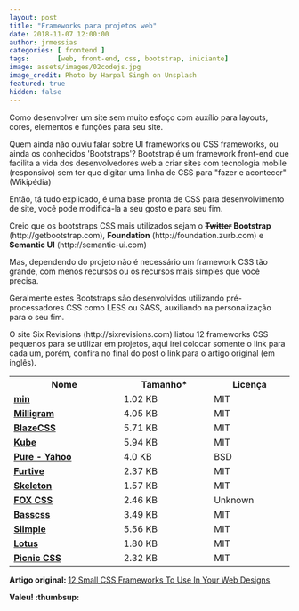 ```yaml
---
layout: post
title: "Frameworks para projetos web"
date: 2018-11-07 12:00:00
author: jrmessias
categories: [ frontend ]
tags:       [web, front-end, css, bootstrap, iniciante]
image: assets/images/02codejs.jpg
image_credit: Photo by Harpal Singh on Unsplash
featured: true
hidden: false
---
```

<p>Como desenvolver um site sem muito esfoço com auxílio para layouts, cores, elementos e funções para seu site.</p>

<p>Quem ainda não ouviu falar sobre UI frameworks ou CSS frameworks, ou ainda os conhecidos 'Bootstraps'? Bootstrap é um framework front-end que facilita a vida dos desenvolvedores web a criar sites com tecnologia mobile (responsivo) sem ter que digitar uma linha de CSS para "fazer e acontecer" (Wikipédia)</p>

<p>Então, tá tudo explicado, é uma base pronta de CSS para desenvolvimento de site, você pode modificá-la a seu gosto e para seu fim.</b>

<p>Creio que os bootstraps CSS mais utilizados sejam o <b><strike>Twitter</strike> Bootstrap</b> (http://getbootstrap.com), <b>Foundation</b> (http://foundation.zurb.com) e <b>Semantic UI</b> (http://semantic-ui.com)</p>

<p>Mas, dependendo do projeto não é necessário um framework CSS tão grande, com menos recursos ou os recursos mais simples que você precisa.</p>

<p>Geralmente estes Bootstraps são desenvolvidos utilizando pré-processadores CSS como LESS ou SASS, auxiliando na personalização para o seu fim.</p>

<p>O site Six Revisions (http://sixrevisions.com) listou 12 frameworks CSS pequenos para se utilizar em projetos, aqui irei colocar somente o link para cada um, porém, confira no final do post o link para o artigo original (em inglês).</p>

<table style="display: table; width: 100%;">
    <tbody>
        <tr>
            <th>Nome</th>
            <th>Tamanho*</th>
            <th>Licença</th>
        </tr>
        <tr>
            <td><strong><a target="_blank" href="http://mincss.com/">min</a></strong></td>
            <td>1.02 KB</td>
            <td>MIT</td>
        </tr>
        <tr>
            <td><strong><a target="_blank" href="http://milligram.github.io/">Milligram</a></strong></td>
            <td>4.05 KB</td>
            <td>MIT</td>
        </tr>
        <tr>
            <td><strong><a target="_blank" href="http://blazecss.com/">BlazeCSS</a></strong></td>
            <td>5.71 KB</td>
            <td>MIT</td>
        </tr>
        <tr>
            <td><strong><a target="_blank" href="https://imperavi.com/kube/">Kube</a></strong></td>
            <td>5.94 KB</td>
            <td>MIT</td>
        </tr>
        <tr>
            <td><strong><a target="_blank" href="http://purecss.io/">Pure - Yahoo</a></strong></td>
            <td>4.0 KB</td>
            <td>BSD</td>
        </tr>
        <tr>
            <td><strong><a target="_blank" href="http://furtive.co/">Furtive</a></strong></td>
            <td>2.37 KB</td>
            <td>MIT</td>
        </tr>
        <tr>
            <td><strong><a target="_blank" href="http://getskeleton.com/">Skeleton</a></strong></td>
            <td>1.57 KB</td>
            <td>MIT</td>
        </tr>
        <tr>
            <td><strong><a target="_blank" href="http://fox-css.com/">FOX CSS</a></strong></td>
            <td>2.46 KB</td>
            <td>Unknown</td>
        </tr>
        <tr>
            <td><strong><a target="_blank" href="http://www.basscss.com/">Basscss</a></strong></td>
            <td>3.49 KB</td>
            <td>MIT</td>
        </tr>
        <tr>
            <td><strong><a target="_blank" href="https://siimple.github.io/">Siimple</a></strong></td>
            <td>5.56 KB</td>
            <td>MIT</td>
        </tr>
        <tr>
            <td><strong><a target="_blank" href="http://goatslacker.github.io/lotus.css/">Lotus</a></strong></td>
            <td>1.80 KB</td>
            <td>MIT</td>
        </tr>
        <tr>
            <td><strong><a target="_blank" href="http://www.picnicss.com/">Picnic CSS</a></strong></td>
            <td>2.32 KB</td>
            <td>MIT</td>
        </tr>
    </tbody>
</table>

<p><strong>Artigo original: </strong><a href="http://sixrevisions.com/css/small-css-frameworks" target="_blank">12 Small CSS Frameworks To Use In Your Web Designs</a></p>

<p><strong>Valeu! :thumbsup:</strong></p>
